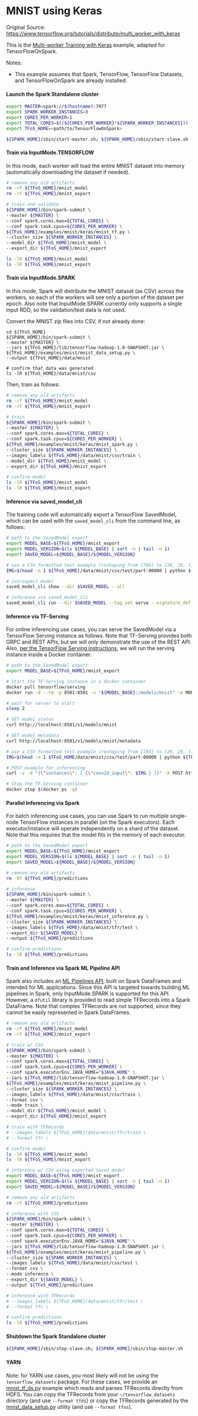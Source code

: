 # MNIST using Keras

Original Source: https://www.tensorflow.org/tutorials/distribute/multi_worker_with_keras

This is the [Multi-worker Training with Keras](https://www.tensorflow.org/tutorials/distribute/multi_worker_with_keras) example, adapted for TensorFlowOnSpark.

Notes:
- This example assumes that Spark, TensorFlow, TensorFlow Datasets, and TensorFlowOnSpark are already installed.

#### Launch the Spark Standalone cluster

```bash
export MASTER=spark://$(hostname):7077
export SPARK_WORKER_INSTANCES=3
export CORES_PER_WORKER=1
export TOTAL_CORES=$((${CORES_PER_WORKER}*${SPARK_WORKER_INSTANCES}))
export TFoS_HOME=<path/to/TensorFlowOnSpark>

${SPARK_HOME}/sbin/start-master.sh; ${SPARK_HOME}/sbin/start-slave.sh -c $CORES_PER_WORKER -m 3G ${MASTER}
```

#### Train via InputMode.TENSORFLOW

In this mode, each worker will load the entire MNIST dataset into memory (automatically downloading the dataset if needed).

```bash
# remove any old artifacts
rm -rf ${TFoS_HOME}/mnist_model
rm -rf ${TFoS_HOME}/mnist_export

# train and validate
${SPARK_HOME}/bin/spark-submit \
--master ${MASTER} \
--conf spark.cores.max=${TOTAL_CORES} \
--conf spark.task.cpus=${CORES_PER_WORKER} \
${TFoS_HOME}/examples/mnist/keras/mnist_tf.py \
--cluster_size ${SPARK_WORKER_INSTANCES} \
--model_dir ${TFoS_HOME}/mnist_model \
--export_dir ${TFoS_HOME}/mnist_export

ls -lR ${TFoS_HOME}/mnist_model
ls -lR ${TFoS_HOME}/mnist_export
```

#### Train via InputMode.SPARK

In this mode, Spark will distribute the MNIST dataset (as CSV) across the workers, so each of the workers will see only a portion of the dataset per epoch.  Also note that InputMode.SPARK currently only supports a single input RDD, so the validation/test data is not used.

Convert the MNIST zip files into CSV, if not already done:
```
cd ${TFoS_HOME}
${SPARK_HOME}/bin/spark-submit \
--master ${MASTER} \
--jars ${TFoS_HOME}/lib/tensorflow-hadoop-1.0-SNAPSHOT.jar \
${TFoS_HOME}/examples/mnist/mnist_data_setup.py \
--output ${TFoS_HOME}/data/mnist

# confirm that data was generated
ls -lR ${TFoS_HOME}/data/mnist/csv
```

Then, train as follows:
```bash
# remove any old artifacts
rm -rf ${TFoS_HOME}/mnist_model
rm -rf ${TFoS_HOME}/mnist_export

# train
${SPARK_HOME}/bin/spark-submit \
--master ${MASTER} \
--conf spark.cores.max=${TOTAL_CORES} \
--conf spark.task.cpus=${CORES_PER_WORKER} \
${TFoS_HOME}/examples/mnist/keras/mnist_spark.py \
--cluster_size ${SPARK_WORKER_INSTANCES} \
--images_labels ${TFoS_HOME}/data/mnist/csv/train \
--model_dir ${TFoS_HOME}/mnist_model \
--export_dir ${TFoS_HOME}/mnist_export

# confirm model
ls -lR ${TFoS_HOME}/mnist_model
ls -lR ${TFoS_HOME}/mnist_export
```

#### Inference via saved_model_cli

The training code will automatically export a TensorFlow SavedModel, which can be used with the `saved_model_cli` from the command line, as follows:

```bash
# path to the SavedModel export
export MODEL_BASE=${TFoS_HOME}/mnist_export
export MODEL_VERSION=$(ls ${MODEL_BASE} | sort -n | tail -n 1)
export SAVED_MODEL=${MODEL_BASE}/${MODEL_VERSION}

# use a CSV formatted test example (reshaping from [784] to [28, 28, 1])
IMG=$(head -n 1 ${TFoS_HOME}/data/mnist/csv/test/part-00000 | python ${TFoS_HOME}/examples/utils/mnist_reshape.py)

# introspect model
saved_model_cli show --dir $SAVED_MODEL --all

# inference via saved_model_cli
saved_model_cli run --dir $SAVED_MODEL --tag_set serve --signature_def serving_default --input_exp "conv2d_input=[$IMG]"
```

#### Inference via TF-Serving

For online inferencing use cases, you can serve the SavedModel via a TensorFlow Serving instance as follows.  Note that TF-Serving provides both GRPC and REST APIs, but we will only
demonstrate the use of the REST API.  Also, [per the TensorFlow Serving instructions](https://www.tensorflow.org/serving/), we will run the serving instance inside a Docker container.

```bash
# path to the SavedModel export
export MODEL_BASE=${TFoS_HOME}/mnist_export

# Start the TF-Serving instance in a docker container
docker pull tensorflow/serving
docker run -d --rm -p 8501:8501 -v "${MODEL_BASE}:/models/mnist" -e MODEL_NAME=mnist tensorflow/serving

# wait for server to start
sleep 2

# GET model status
curl http://localhost:8501/v1/models/mnist

# GET model metadata
curl http://localhost:8501/v1/models/mnist/metadata

# use a CSV formatted test example (reshaping from [784] to [28, 28, 1])
IMG=$(head -n 1 $TFoS_HOME/data/mnist/csv/test/part-00000 | python ${TFoS_HOME}/examples/utils/mnist_reshape.py)

# POST example for inferencing
curl -v -d "{\"instances\": [ {\"conv2d_input\": $IMG } ]}" -X POST http://localhost:8501/v1/models/mnist:predict

# Stop the TF-Serving container
docker stop $(docker ps -q)
```

#### Parallel Inferencing via Spark

For batch inferencing use cases, you can use Spark to run multiple single-node TensorFlow instances in parallel (on the Spark executors).  Each executor/instance will operate independently on a shard of the dataset.  Note that this requires that the model fits in the memory of each executor.

```bash
# path to the SavedModel export
export MODEL_BASE=${TFoS_HOME}/mnist_export
export MODEL_VERSION=$(ls ${MODEL_BASE} | sort -n | tail -n 1)
export SAVED_MODEL=${MODEL_BASE}/${MODEL_VERSION}

# remove any old artifacts
rm -Rf ${TFoS_HOME}/predictions

# inference
${SPARK_HOME}/bin/spark-submit \
--master ${MASTER} \
--conf spark.cores.max=${TOTAL_CORES} \
--conf spark.task.cpus=${CORES_PER_WORKER} \
${TFoS_HOME}/examples/mnist/keras/mnist_inference.py \
--cluster_size ${SPARK_WORKER_INSTANCES} \
--images_labels ${TFoS_HOME}/data/mnist/tfr/test \
--export_dir ${SAVED_MODEL} \
--output ${TFoS_HOME}/predictions

# confirm predictions
ls -lR ${TFoS_HOME}/predictions
```

#### Train and Inference via Spark ML Pipeline API

Spark also includes an [ML Pipelines API](https://spark.apache.org/docs/latest/ml-pipeline.html), built on Spark DataFrames and intended for ML applications.  Since this API is targeted towards building ML pipelines in Spark, only InputMode.SPARK is supported for this API.  However, a `dfutil` library is provided to read simple TFRecords into a Spark DataFrame.  Note that complex TFRecords are not supported, since they cannot be easily represented in Spark DataFrames.

```bash
# remove any old artifacts
rm -rf ${TFoS_HOME}/mnist_model
rm -rf ${TFoS_HOME}/mnist_export

# train w/ CSV
${SPARK_HOME}/bin/spark-submit \
--master ${MASTER} \
--conf spark.cores.max=${TOTAL_CORES} \
--conf spark.task.cpus=${CORES_PER_WORKER} \
--conf spark.executorEnv.JAVA_HOME="$JAVA_HOME" \
--jars ${TFoS_HOME}/lib/tensorflow-hadoop-1.0-SNAPSHOT.jar \
${TFoS_HOME}/examples/mnist/keras/mnist_pipeline.py \
--cluster_size ${SPARK_WORKER_INSTANCES} \
--images_labels ${TFoS_HOME}/data/mnist/csv/train \
--format csv \
--mode train \
--model_dir ${TFoS_HOME}/mnist_model \
--export_dir ${TFoS_HOME}/mnist_export

# train with TFRecords
# --images_labels ${TFoS_HOME}/data/mnist/tfr/train \
# --format tfr \

# confirm model
ls -lR ${TFoS_HOME}/mnist_model
ls -lR ${TFoS_HOME}/mnist_export

# inference w/ CSV using exported saved_model
export MODEL_BASE=${TFoS_HOME}/mnist_export
export MODEL_VERSION=$(ls ${MODEL_BASE} | sort -n | tail -n 1)
export SAVED_MODEL=${MODEL_BASE}/${MODEL_VERSION}

# remove any old artifacts
rm -rf ${TFoS_HOME}/predictions

# inference with CSV
${SPARK_HOME}/bin/spark-submit \
--master ${MASTER} \
--conf spark.cores.max=${TOTAL_CORES} \
--conf spark.task.cpus=${CORES_PER_WORKER} \
--conf spark.executorEnv.JAVA_HOME="$JAVA_HOME" \
--jars ${TFoS_HOME}/lib/tensorflow-hadoop-1.0-SNAPSHOT.jar \
${TFoS_HOME}/examples/mnist/keras/mnist_pipeline.py \
--cluster_size ${SPARK_WORKER_INSTANCES} \
--images_labels ${TFoS_HOME}/data/mnist/csv/test \
--format csv \
--mode inference \
--export_dir ${SAVED_MODEL} \
--output ${TFoS_HOME}/predictions

# inference with TFRecords
# --images_labels ${TFoS_HOME}/data/mnist/tfr/test \
# --format tfr \

# confirm predictions
ls -lR ${TFoS_HOME}/predictions
```

#### Shutdown the Spark Standalone cluster

```bash
${SPARK_HOME}/sbin/stop-slave.sh; ${SPARK_HOME}/sbin/stop-master.sh
```

#### YARN

Note: for YARN use cases, you most likely will not be using the `tensorflow_datasets` package.  For these cases, we provide an [mnist_tf_ds.py](mnist_tf_ds.py) example which reads and parses TFRecords directly from HDFS.  You can copy the TFRecords from your `~/tensorflow_datasets` directory (and use `--format tfds`) or copy the TFRecords generated by the [mnist_data_setup.py](../mnist_data_setup.py) utility (and use `--format tfos`).
